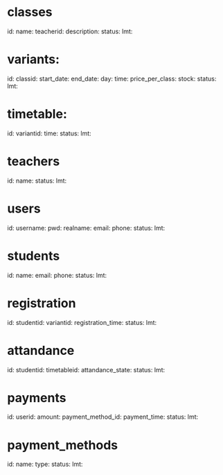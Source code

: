 # classes
id: 
name: 
teacherid:
description:
status:
lmt:

# variants: 
id:
classid:
start_date:
end_date:
day:
time:
price_per_class:
stock:
status:
lmt:

# timetable:
id:
variantid:
time:
status:
lmt:

# teachers
id:
name:
status:
lmt:

# users
id:
username:
pwd:
realname:
email:
phone:
status:
lmt:

# students
id:
name:
email:
phone:
status:
lmt:

# registration
id:
studentid:
variantid:
registration_time:
status:
lmt:

# attandance
id:
studentid:
timetableid:
attandance_state: 
status:
lmt:

# payments
id:
userid:
amount:
payment_method_id:
payment_time:
status:
lmt:

# payment_methods
id:
name:
type:
status:
lmt:
